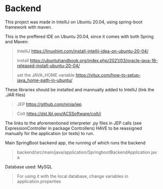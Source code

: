 # Backend

This project was made in IntelliJ on Ubuntu 20.04, using spring-boot framework with maven.

This is the preffered IDE on Ubuntu 20.04, since it comes with both Spring and Maven:

> IntelliJ https://linuxhint.com/install-intellij-idea-on-ubuntu-20-04/
> 
> install https://ubuntuhandbook.org/index.php/2021/03/oracle-java-16-released-install-ubuntu-20-04/
> 
> set the JAVA_HOME variable https://vitux.com/how-to-setup-java_home-path-in-ubuntu/

These libraries should be installed and mannually added to IntelliJ (link the .JAR files)

> JEP https://github.com/ninia/jep

> Colt https://dst.lbl.gov/ACSSoftware/colt/i

The links to the aforementioned interpreter .py files in JEP calls (see ExpressionController in package Controllers)
HAVE to be reassigned manually for the application (or tests) to run.

Main SpringBoot backend app, the running of which runs the backend
> backend/src/main/java/application/SpringbootBackendApplication.java

Database used:
MySQL
> For using it with the local database, change variables in application.properties
